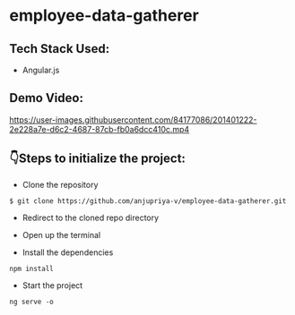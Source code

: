 # employee-data-gatherer

## Tech Stack Used:

- Angular.js

## Demo Video:

https://user-images.githubusercontent.com/84177086/201401222-2e228a7e-d6c2-4687-87cb-fb0a6dcc410c.mp4

## :point_down:Steps to initialize the project:

- Clone the repository

```
$ git clone https://github.com/anjupriya-v/employee-data-gatherer.git
```

- Redirect to the cloned repo directory

- Open up the terminal

- Install the dependencies

```
npm install
```

- Start the project

```
ng serve -o
```
